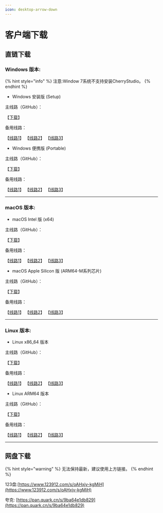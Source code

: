```yaml
---
icon: desktop-arrow-down
---
```


# 客户端下载

## 直链下载

### Windows 版本:

{% hint style="info" %}
注意:Window 7系统不支持安装CherryStudio。
{% endhint %}

* Windows 安装版 (Setup)

主线路（GitHub）：

【[下载](https://github.com/CherryHQ/cherry-studio/releases/downloadv0.9.29/Cherry-Studio-0.9.29-setup.exe)】

备用线路：

【[线路1](https://download-cf.ocoolai.com/https://github.com/CherryHQ/cherry-studio/releases/download/v0.9.29/Cherry-Studio-0.9.29-setup.exe)】 【[线路2](https://download.ocoolai.com/https://github.com/CherryHQ/cherry-studio/releases/download/v0.9.29/Cherry-Studio-0.9.29-setup.exe)】 【[线路3](https://download.ocoolai.online/https://github.com/CherryHQ/cherry-studio/releases/download/v0.9.29/Cherry-Studio-0.9.29-setup.exe)】

* Windows 便携版 (Portable)

主线路（GitHub）：

【[下载](https://github.com/CherryHQ/cherry-studio/releases/downloadv0.9.29/Cherry-Studio-0.9.29-portable.exe)】

备用线路：

【[线路1](https://download-cf.ocoolai.com/https://github.com/CherryHQ/cherry-studio/releases/download/v0.9.29/Cherry-Studio-0.9.29-portable.exe)】 【[线路2](https://download.ocoolai.com/https://github.com/CherryHQ/cherry-studio/releases/download/v0.9.29/Cherry-Studio-0.9.29-portable.exe)】 【[线路3](https://download.ocoolai.online/https://github.com/CherryHQ/cherry-studio/releases/download/v0.9.29/Cherry-Studio-0.9.29-portable.exe)】

***

### macOS 版本:

* macOS Intel 版 (x64)

主线路（GitHub）：

【[下载](https://github.com/CherryHQ/cherry-studio/releases/downloadv0.9.29/Cherry-Studio-0.9.29-x64.dmg)】

备用线路：

【[线路1](https://download-cf.ocoolai.com/https://github.com/CherryHQ/cherry-studio/releases/download/v0.9.29/Cherry-Studio-0.9.29-x64.dmg)】 【[线路2](https://download.ocoolai.com/https://github.com/CherryHQ/cherry-studio/releases/download/v0.9.29/Cherry-Studio-0.9.29-x64.dmg)】 【[线路3](https://download.ocoolai.online/https://github.com/CherryHQ/cherry-studio/releases/download/v0.9.29/Cherry-Studio-0.9.29-x64.dmg)】

* macOS Apple Silicon 版 (ARM64-M系列芯片)

主线路（GitHub）：

【[下载](https://github.com/CherryHQ/cherry-studio/releases/downloadv0.9.29/Cherry-Studio-0.9.29-arm64.dmg)】

备用线路：

【[线路1](https://download-cf.ocoolai.com/https://github.com/CherryHQ/cherry-studio/releases/download/v0.9.29/Cherry-Studio-0.9.29-arm64.dmg)】 【[线路2](https://download.ocoolai.com/https://github.com/CherryHQ/cherry-studio/releases/download/v0.9.29/Cherry-Studio-0.9.29-arm64.dmg)】 【[线路3](https://download.ocoolai.online/https://github.com/CherryHQ/cherry-studio/releases/download/v0.9.29/Cherry-Studio-0.9.29-arm64.dmg)】

***

### Linux 版本:

* Linux x86\_64 版本

主线路（GitHub）：

【[下载](https://github.com/CherryHQ/cherry-studio/releases/downloadv0.9.29/Cherry-Studio-0.9.29-x86_64.AppImage)】

备用线路：

【[线路1](https://download-cf.ocoolai.com/https://github.com/CherryHQ/cherry-studio/releases/download/v0.9.29/Cherry-Studio-0.9.29-x86_64.AppImage)】 【[线路2](https://download.ocoolai.com/https://github.com/CherryHQ/cherry-studio/releases/download/v0.9.29/Cherry-Studio-0.9.29-x86_64.AppImage)】 【[线路3](https://download.ocoolai.online/https://github.com/CherryHQ/cherry-studio/releases/download/v0.9.29/Cherry-Studio-0.9.29-x86_64.AppImage)】

* Linux ARM64 版本

主线路（GitHub）：

【[下载](https://github.com/CherryHQ/cherry-studio/releases/downloadv0.9.29/Cherry-Studio-0.9.29-arm64.AppImage)】

备用线路：

【[线路1](https://download-cf.ocoolai.com/https://github.com/CherryHQ/cherry-studio/releases/download/v0.9.29/Cherry-Studio-0.9.29-arm64.AppImage)】 【[线路2](https://download.ocoolai.com/https://github.com/CherryHQ/cherry-studio/releases/download/v0.9.29/Cherry-Studio-0.9.29-arm64.AppImage)】 【[线路3](https://download.ocoolai.online/https://github.com/CherryHQ/cherry-studio/releases/download/v0.9.29/Cherry-Studio-0.9.29-arm64.AppImage)】

***

## 网盘下载

{% hint style="warning" %}
无法保持最新，建议使用上方链接。
{% endhint %}

123盘:[https://www.123912.com/s/oAHxjv-kgMiH](https://www.123912.com/s/oAHxjv-kgMiH)

夸克: [https://pan.quark.cn/s/9ba64e1db829](https://pan.quark.cn/s/9ba64e1db829)
